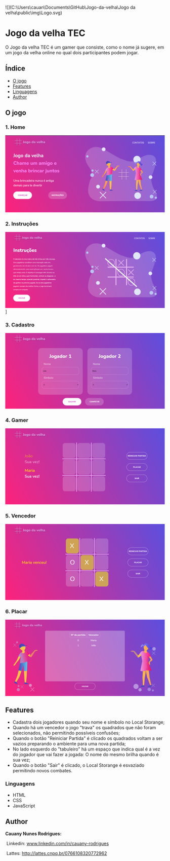 ![](C:\Users\cauan\Documents\GitHub\Jogo-da-velha\Jogo da velha\public\img\Logo.svg)



# Jogo da velha TEC

O Jogo da velha TEC é um gamer que consiste, como o nome já sugere, em um jogo da velha online no qual dois participantes podem jogar. 

## Índice

- [O jogo](#O-jogo)
- [Features](#Features)
- [Linguagens](#Linguagens)
- [Author](#Author)

## O jogo

### 1. Home

![](https://github.com/CauanyRodrigues01/Jogo-da-velha/blob/main/Demonstra%C3%A7%C3%A3o/index.png)

### 2. Instruções 

![](https://github.com/CauanyRodrigues01/Jogo-da-velha/blob/main/Demonstra%C3%A7%C3%A3o/instrucoes.png)]

### 3. Cadastro

![](https://github.com/CauanyRodrigues01/Jogo-da-velha/blob/main/Demonstra%C3%A7%C3%A3o/start.png)

### 4. Gamer

![](https://github.com/CauanyRodrigues01/Jogo-da-velha/blob/main/Demonstra%C3%A7%C3%A3o/gamer.png)

### 5. Vencedor

![](https://github.com/CauanyRodrigues01/Jogo-da-velha/blob/main/Demonstra%C3%A7%C3%A3o/venceu.png)

### 6. Placar

![](https://github.com/CauanyRodrigues01/Jogo-da-velha/blob/main/Demonstra%C3%A7%C3%A3o/placar.png)

## Features

- Cadastra dois jogadores quando seu nome e símbolo no Local Storange;
- Quando há um vencedor o jogo "trava" os quadrados que não foram selecionados, não permitindo possíveis confusões;
- Quando o botão "Reiniciar Partida" é clicado os quadrados voltam a ser vazios preparando o ambiente para uma nova partida; 
- No lado esquerdo do "tabuleiro" há um espaço que indica qual é a vez do jogador que vai fazer a jogada: O nome do mesmo brilha quando é sua vez;
- Quando o botão "Sair" é clicado, o Local Storange é esvaziado permitindo novos combates.

### Linguagens

- HTML
- CSS
- JavaScript

## Author

**Cauany Nunes Rodrigues:**

​	Linkedin: www.linkedin.com/in/cauany-rodrigues

​	Lattes: http://lattes.cnpq.br/0766108320772962